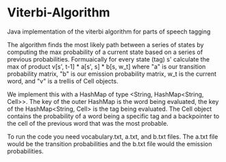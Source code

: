 # Viterbi-Algorithm
Java implementation of the viterbi algorithm for parts of speech tagging

The algorithm finds the most likely path between a series of states by computing the max probability of a current state based on a series of previous probabilities.  Formuaically for every state (tag) s' calculate the max of product v[s', t-1] * a[s', s] * b[s, w_t] where "a" is our transition probability matrix, "b" is our emission probability matrix, w_t is the current word, and "v" is a trellis of Cell objects. 

We implement this with a HashMap of type <String, HashMap<String, Cell>>.  The key of the outer HashMap is the word being evaluated, the key of the HashMap<String, Cell> is the tag being evaluated.  The Cell object contains the probability of a word being a specific tag and a backpointer to the cell of the previous word that was the most probable. 

To run the code you need vocabulary.txt, a.txt, and b.txt files.  The a.txt file would be the transition probabilities and the b.txt file would the emission probabilities.
